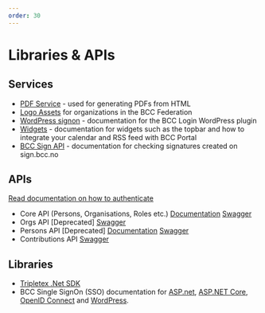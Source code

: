 ```yaml
---
order: 30
---
```


# Libraries & APIs

## Services
* [PDF Service](https://developer.bcc.no/pdf-service) - used for generating PDFs from HTML
* [Logo Assets](https://developer.bcc.no/bcc-design) for organizations in the BCC Federation
* [WordPress signon](https://developer.bcc.no/bcc-wp) - documentation for the BCC Login WordPress plugin
* [Widgets](https://developer.bcc.no/bcc-widgets) - documentation for widgets such as the topbar and how to integrate your calendar and RSS feed with BCC Portal
* [BCC Sign API](https://developer.bcc.no/bcc-sign) - documentation for checking signatures created on sign.bcc.no

## APIs
[Read documentation on how to authenticate](./apis/index.md)

* Core API (Persons, Organisations, Roles etc.) [Documentation](https://developer.bcc.no/bcc-core-api) [Swagger](https://api.bcc.no/docs/?urls.primaryName=Core%20documentation) 
* Orgs API [Deprecated] [Swagger](https://sandbox-api.bcc.no/docs/?urls.primaryName=Orgs%20documentation)
* Persons API [Deprecated] [Documentation](./apis/persons-api.md) [Swagger](https://sandbox-api.bcc.no/docs/?urls.primaryName=Persons%20documentation)
* Contributions API [Swagger](https://sandbox-api.bcc.no/docs/?urls.primaryName=Contributions%20documentation)

## Libraries
* [Tripletex .Net SDK](https://github.com/bcc-code/tripletex-client-dotnet)
* BCC Single SignOn (SSO) documentation for [ASP.net](signon/asp_net.md), [ASP.NET Core](signon/asp_net-core.md), [OpenID Connect](signon/openid-connect.md) and [WordPress](https://developer.bcc.no/bcc-wp).
